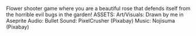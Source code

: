 Flower shooter game where you are a beautiful rose that defends itself from the horrible evil bugs in the garden!
ASSETS:
Art/Visuals: Drawn by me in Aseprite
Audio:
Bullet Sound: PixelCrusher (Pixabay)
Music: Nojisuma (Pixabay)
